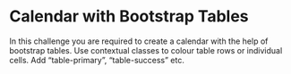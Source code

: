 # Calendar with Bootstrap Tables

In this challenge you are required to create a calendar with the help of bootstrap tables.
Use contextual classes to colour table rows or individual cells. Add “table-primary”, “table-success” etc. 

